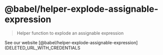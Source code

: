 # @babel/helper-explode-assignable-expression

> Helper function to explode an assignable expression

See our website [@babel/helper-explode-assignable-expression](DELETED_URL_WITH_CREDENTIALS